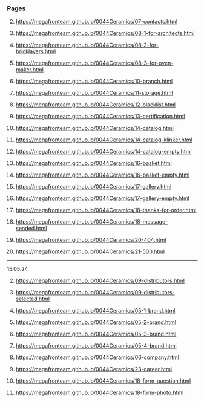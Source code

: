 ### Pages

2. <https://megafronteam.github.io/0044Ceramics/07-contacts.html>
2. <https://megafronteam.github.io/0044Ceramics/08-1-for-architects.html>
2. <https://megafronteam.github.io/0044Ceramics/08-2-for-bricklayers.html>
2. <https://megafronteam.github.io/0044Ceramics/08-3-for-oven-maker.html>
2. <https://megafronteam.github.io/0044Ceramics/10-branch.html>
2. <https://megafronteam.github.io/0044Ceramics/11-storage.html>
2. <https://megafronteam.github.io/0044Ceramics/12-blacklist.html>
2. <https://megafronteam.github.io/0044Ceramics/13-certification.html>
2. <https://megafronteam.github.io/0044Ceramics/14-catalog.html>
2. <https://megafronteam.github.io/0044Ceramics/14-catalog-klinker.html>
2. <https://megafronteam.github.io/0044Ceramics/14-catalog-empty.html>
2. <https://megafronteam.github.io/0044Ceramics/16-basket.html>
2. <https://megafronteam.github.io/0044Ceramics/16-basket-empty.html>
2. <https://megafronteam.github.io/0044Ceramics/17-gallery.html>
2. <https://megafronteam.github.io/0044Ceramics/17-gallery-empty.html>
2. <https://megafronteam.github.io/0044Ceramics/18-thanks-for-order.html>
2. <https://megafronteam.github.io/0044Ceramics/18-message-sended.html>

2. <https://megafronteam.github.io/0044Ceramics/20-404.html>
2. <https://megafronteam.github.io/0044Ceramics/21-500.html>

------------
15.05.24

2. <https://megafronteam.github.io/0044Ceramics/09-distributors.html>
2. <https://megafronteam.github.io/0044Ceramics/09-distributors-selected.html>

2. <https://megafronteam.github.io/0044Ceramics/05-1-brand.html>
2. <https://megafronteam.github.io/0044Ceramics/05-2-brand.html>
2. <https://megafronteam.github.io/0044Ceramics/05-3-brand.html>
2. <https://megafronteam.github.io/0044Ceramics/05-4-brand.html>

2. <https://megafronteam.github.io/0044Ceramics/06-company.html>
2. <https://megafronteam.github.io/0044Ceramics/23-career.html>

2. <https://megafronteam.github.io/0044Ceramics/18-form-question.html>
2. <https://megafronteam.github.io/0044Ceramics/18-form-photo.html>

<!-- in progress -->

<!-- 1. <https://megafronteam.github.io/0044Ceramics/> -->
<!-- 2. <https://megafronteam.github.io/0044Ceramics/00-modal.html> -->

<!-- 2. <https://megafronteam.github.io/0044Ceramics/15-card-product.html> -->